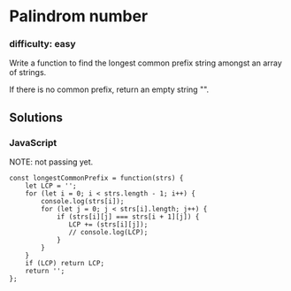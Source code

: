 # Palindrom number

### difficulty: easy

Write a function to find the longest common prefix string amongst an array of strings.

If there is no common prefix, return an empty string "".


## Solutions

### JavaScript

NOTE: not passing yet.

``` 
const longestCommonPrefix = function(strs) {
    let LCP = '';
    for (let i = 0; i < strs.length - 1; i++) {
        console.log(strs[i]);
        for (let j = 0; j < strs[i].length; j++) {
            if (strs[i][j] === strs[i + 1][j]) {
               LCP += (strs[i][j]);
               // console.log(LCP);
            }
        }
    }
    if (LCP) return LCP;
    return '';
};
```
